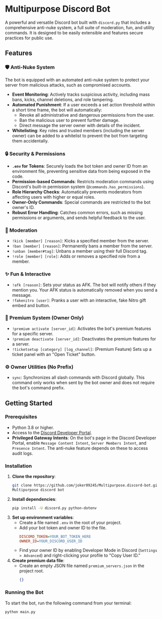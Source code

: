 
# Multipurpose Discord Bot

A powerful and versatile Discord bot built with `discord.py` that includes a comprehensive anti-nuke system, a full suite of moderation, fun, and utility commands. It is designed to be easily extensible and features secure practices for public use.

## Features

### 🛡️ Anti-Nuke System
The bot is equipped with an automated anti-nuke system to protect your server from malicious attacks, such as compromised accounts.
*   **Event Monitoring**: Actively tracks suspicious activity, including mass bans, kicks, channel deletions, and role tampering.
*   **Automated Punishment**: If a user exceeds a set action threshold within a short time frame, the bot will automatically:
    *   Revoke all administrative and dangerous permissions from the user.
    *   Ban the malicious user to prevent further damage.
    *   Direct message the server owner with details of the incident.
*   **Whitelisting**: Key roles and trusted members (including the server owner) can be added to a whitelist to prevent the bot from targeting them accidentally.

### 🔒 Security & Permissions
*   **`.env` for Tokens**: Securely loads the bot token and owner ID from an environment file, preventing sensitive data from being exposed in the code.
*   **Permission-based Commands**: Restricts moderation commands using Discord's built-in permission system (`@commands.has_permissions`).
*   **Role Hierarchy Checks**: Automatically prevents moderators from affecting users with higher or equal roles.
*   **Owner-Only Commands**: Special commands are restricted to the bot owner's ID.
*   **Robust Error Handling**: Catches common errors, such as missing permissions or arguments, and sends helpful feedback to the user.

### 🔨 Moderation
*   `!kick [member] [reason]`: Kicks a specified member from the server.
*   `!ban [member] [reason]`: Permanently bans a member from the server.
*   `!unban [member#tag]`: Unbans a member using their full Discord tag.
*   `!role [member] [role]`: Adds or removes a specified role from a member.

### ✨ Fun & Interactive
*   `!afk [reason]`: Sets your status as AFK. The bot will notify others if they mention you. Your AFK status is automatically removed when you send a message.
*   `!fakenitro [user]`: Pranks a user with an interactive, fake Nitro gift embed and button.

### 👑 Premium System (Owner Only)
*   `!premium activate [server_id]`: Activates the bot's premium features for a specific server.
*   `!premium deactivate [server_id]`: Deactivates the premium features for a server.
*   `!ticketsetup [category] [log_channel]`: (Premium Feature) Sets up a ticket panel with an "Open Ticket" button.

### ⚙️ Owner Utilities (No Prefix)
*   `sync`: Synchronizes all slash commands with Discord globally. This command only works when sent by the bot owner and does not require the bot's command prefix.

## Getting Started

### Prerequisites
*   Python 3.8 or higher.
*   Access to the [Discord Developer Portal](https://discord.com/developers/applications).
*   **Privileged Gateway Intents**: On the bot's page in the Discord Developer Portal, enable `Message Content Intent`, `Server Members Intent`, and `Presence Intent`. The anti-nuke feature depends on these to access audit logs.

### Installation
1.  **Clone the repository**:
    ```bash
    git clone https://github.com/joker09245/Multipurpose.discord-bot.git
    Multipurpose discord bot
    ```
2.  **Install dependencies**:
    ```bash
    pip install -U discord.py python-dotenv
    ```
3.  **Set up environment variables**:
    *   Create a file named `.env` in the root of your project.
    *   Add your bot token and owner ID to the file.
        ```ini
        DISCORD_TOKEN=YOUR_BOT_TOKEN_HERE
        OWNER_ID=YOUR_DISCORD_USER_ID
        ```
    *   Find your owner ID by enabling Developer Mode in Discord (`Settings > Advanced`) and right-clicking your profile to "Copy User ID."
4.  **Create premium data file**:
    *   Create an empty JSON file named `premium_servers.json` in the project root.
        ```json
        {}
        ```

### Running the Bot
To start the bot, run the following command from your terminal:
```bash
python main.py
